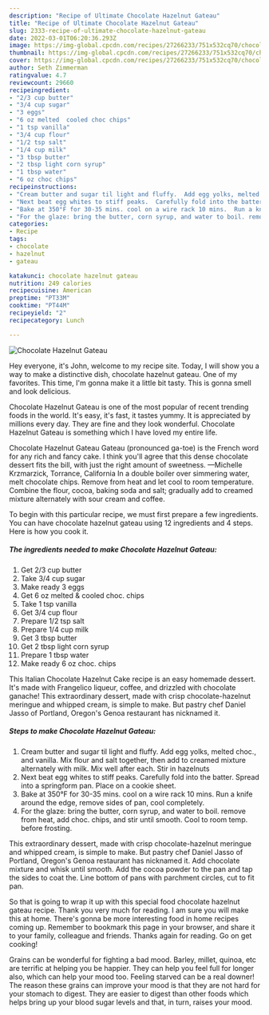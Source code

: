 ```yaml
---
description: "Recipe of Ultimate Chocolate Hazelnut Gateau"
title: "Recipe of Ultimate Chocolate Hazelnut Gateau"
slug: 2333-recipe-of-ultimate-chocolate-hazelnut-gateau
date: 2022-03-01T06:20:36.293Z
image: https://img-global.cpcdn.com/recipes/27266233/751x532cq70/chocolate-hazelnut-gateau-recipe-main-photo.jpg
thumbnail: https://img-global.cpcdn.com/recipes/27266233/751x532cq70/chocolate-hazelnut-gateau-recipe-main-photo.jpg
cover: https://img-global.cpcdn.com/recipes/27266233/751x532cq70/chocolate-hazelnut-gateau-recipe-main-photo.jpg
author: Seth Zimmerman
ratingvalue: 4.7
reviewcount: 29660
recipeingredient:
- "2/3 cup butter"
- "3/4 cup sugar"
- "3 eggs"
- "6 oz melted  cooled choc chips"
- "1 tsp vanilla"
- "3/4 cup flour"
- "1/2 tsp salt"
- "1/4 cup milk"
- "3 tbsp butter"
- "2 tbsp light corn syrup"
- "1 tbsp water"
- "6 oz choc chips"
recipeinstructions:
- "Cream butter and sugar til light and fluffy.  Add egg yolks, melted choc., and vanilla.  Mix flour and salt together, then add to creamed mixture alternately with milk. Mix well after each.  Stir in hazelnuts"
- "Next beat egg whites to stiff peaks.  Carefully fold into the batter.  Spread into a springform pan.  Place on a cookie sheet."
- "Bake at 350°F for 30-35 mins. cool on a wire rack 10 mins.  Run a knife around the edge, remove sides of pan, cool completely."
- "For the glaze: bring the butter, corn syrup, and water to boil. remove from heat, add choc. chips, and stir until smooth.  Cool to room temp. before frosting."
categories:
- Recipe
tags:
- chocolate
- hazelnut
- gateau

katakunci: chocolate hazelnut gateau 
nutrition: 249 calories
recipecuisine: American
preptime: "PT33M"
cooktime: "PT44M"
recipeyield: "2"
recipecategory: Lunch

---
```



![Chocolate Hazelnut Gateau](https://img-global.cpcdn.com/recipes/27266233/751x532cq70/chocolate-hazelnut-gateau-recipe-main-photo.jpg)

Hey everyone, it's John, welcome to my recipe site. Today, I will show you a way to make a distinctive dish, chocolate hazelnut gateau. One of my favorites. This time, I'm gonna make it a little bit tasty. This is gonna smell and look delicious.

Chocolate Hazelnut Gateau is one of the most popular of recent trending foods in the world. It's easy, it's fast, it tastes yummy. It is appreciated by millions every day. They are fine and they look wonderful. Chocolate Hazelnut Gateau is something which I have loved my entire life.

Chocolate Hazelnut Gateau Gateau (pronounced ga-toe) is the French word for any rich and fancy cake. I think you&#39;ll agree that this dense chocolate dessert fits the bill, with just the right amount of sweetness. —Michelle Krzmarzick, Torrance, California In a double boiler over simmering water, melt chocolate chips. Remove from heat and let cool to room temperature. Combine the flour, cocoa, baking soda and salt; gradually add to creamed mixture alternately with sour cream and coffee.


To begin with this particular recipe, we must first prepare a few ingredients. You can have chocolate hazelnut gateau using 12 ingredients and 4 steps. Here is how you cook it.

<!--inarticleads1-->

##### The ingredients needed to make Chocolate Hazelnut Gateau:

1. Get 2/3 cup butter
1. Take 3/4 cup sugar
1. Make ready 3 eggs
1. Get 6 oz melted &amp; cooled choc. chips
1. Take 1 tsp vanilla
1. Get 3/4 cup flour
1. Prepare 1/2 tsp salt
1. Prepare 1/4 cup milk
1. Get 3 tbsp butter
1. Get 2 tbsp light corn syrup
1. Prepare 1 tbsp water
1. Make ready 6 oz choc. chips


This Italian Chocolate Hazelnut Cake recipe is an easy homemade dessert. It&#39;s made with Frangelico liqueur, coffee, and drizzled with chocolate ganache! This extraordinary dessert, made with crisp chocolate-hazelnut meringue and whipped cream, is simple to make. But pastry chef Daniel Jasso of Portland, Oregon&#39;s Genoa restaurant has nicknamed it. 

<!--inarticleads2-->

##### Steps to make Chocolate Hazelnut Gateau:

1. Cream butter and sugar til light and fluffy.  Add egg yolks, melted choc., and vanilla.  Mix flour and salt together, then add to creamed mixture alternately with milk. Mix well after each.  Stir in hazelnuts
1. Next beat egg whites to stiff peaks.  Carefully fold into the batter.  Spread into a springform pan.  Place on a cookie sheet.
1. Bake at 350°F for 30-35 mins. cool on a wire rack 10 mins.  Run a knife around the edge, remove sides of pan, cool completely.
1. For the glaze: bring the butter, corn syrup, and water to boil. remove from heat, add choc. chips, and stir until smooth.  Cool to room temp. before frosting.


This extraordinary dessert, made with crisp chocolate-hazelnut meringue and whipped cream, is simple to make. But pastry chef Daniel Jasso of Portland, Oregon&#39;s Genoa restaurant has nicknamed it. Add chocolate mixture and whisk until smooth. Add the cocoa powder to the pan and tap the sides to coat the. Line bottom of pans with parchment circles, cut to fit pan. 

So that is going to wrap it up with this special food chocolate hazelnut gateau recipe. Thank you very much for reading. I am sure you will make this at home. There's gonna be more interesting food in home recipes coming up. Remember to bookmark this page in your browser, and share it to your family, colleague and friends. Thanks again for reading. Go on get cooking!

Grains can be wonderful for fighting a bad mood. Barley, millet, quinoa, etc are terrific at helping you be happier. They can help you feel full for longer also, which can help your mood too. Feeling starved can be a real downer! The reason these grains can improve your mood is that they are not hard for your stomach to digest. They are easier to digest than other foods which helps bring up your blood sugar levels and that, in turn, raises your mood.
